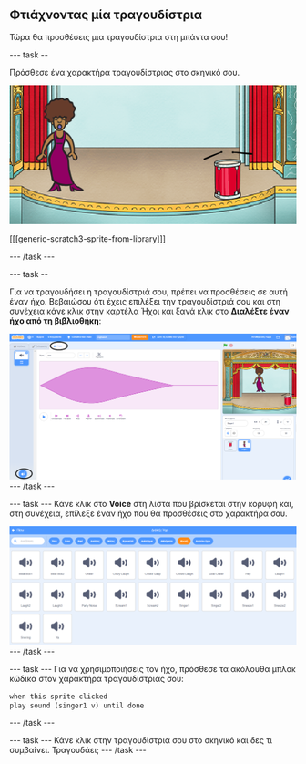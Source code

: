 ## Φτιάχνοντας μία τραγουδίστρια

Τώρα θα προσθέσεις μια τραγουδίστρια στη μπάντα σου!

\--- task --

Πρόσθεσε ένα χαρακτήρα τραγουδίστριας στο σκηνικό σου.

![screenshot](images/band-singer-mic.png)

[[[generic-scratch3-sprite-from-library]]]

\--- /task \---

\--- task --

Για να τραγουδήσει η τραγουδίστριά σου, πρέπει να προσθέσεις σε αυτή έναν ήχο. Βεβαιώσου ότι έχεις επιλέξει την τραγουδίστριά σου και στη συνέχεια κάνε κλικ στην καρτέλα Ήχοι και ξανά κλικ στο **Διαλέξτε έναν ήχο από τη βιβλιοθήκη**:

![screenshot](images/band-import-sound-annotated.png) \--- /task \---

\--- task \--- Κάνε κλικ στο **Voice** στη λίστα που βρίσκεται στην κορυφή και, στη συνέχεια, επίλεξε έναν ήχο που θα προσθέσεις στο χαρακτήρα σου.

![screenshot](images/band-choose-sound.png) \--- /task \---

\--- task \--- Για να χρησιμοποιήσεις τον ήχο, πρόσθεσε τα ακόλουθα μπλοκ κώδικα στον χαρακτήρα τραγουδίστριας σου:

```blocks3
when this sprite clicked
play sound (singer1 v) until done
```

\--- /task \---

\--- task \--- Κάνε κλικ στην τραγουδίστρια σου στο σκηνικό και δες τι συμβαίνει. Τραγουδάει; \--- /task \---